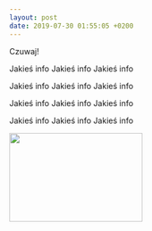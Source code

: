 ```yaml
---
layout: post
date: 2019-07-30 01:55:05 +0200
---
```

<p>Czuwaj!&nbsp;</p>
<p>Jakieś info&nbsp;Jakieś info&nbsp;Jakieś info&nbsp;</p>
<p>Jakieś info&nbsp;Jakieś info&nbsp;Jakieś info&nbsp;</p>
<p>Jakieś info&nbsp;Jakieś info&nbsp;Jakieś info&nbsp;</p>
<p>Jakieś info&nbsp;Jakieś info&nbsp;Jakieś info&nbsp;</p>
<p><img src="https://t4.ftcdn.net/jpg/02/64/11/61/240_F_264116154_wZPIIO5eAMLYRsuDiy92n2P8cAtSeu3Q.jpg" alt="" width="238" height="159" /></p>